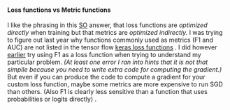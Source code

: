
#### Loss functions vs Metric functions
I like the phrasing in this [SO](https://datascience.stackexchange.com/a/47012/74450) answer, that loss functions are _optimized directly_ when training but that metrics are _optimized indirectly._ I was trying to figure out last year why functions commonly used as metrics (F1 and AUC) are not listed in the tensor flow [keras loss functions](https://keras.io/api/losses/) . I did however [earlier](https://github.com/namoopsoo/aviation-pilot-physiology-hmm/blob/master/notes/2019-06-23-today.md) try using F1 as a loss function when trying to understand my particular problem. _(At least one error I ran into hints that it is not that simplle because you need to write extra code for computing the gradient.)_ But even if you can produce the code to compute a gradient for your custom loss function, maybe some metrics are more expensive to run  SGD than others. (Also F1 is clearly less sensitive than a function that uses probabilities or logits directly) .
